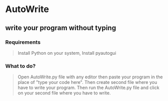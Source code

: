# AutoWrite
## write your program without typing

### Requirements
> Install Python on your system, 
> Install pyautogui

### What to do?
> Open AutoWrite.py file with any editor then paste your program in the place of "type your code here".
> Then create second file where you have to write your program.
> Then run the AutoWrite.py file and click on your second file where you have to write.

